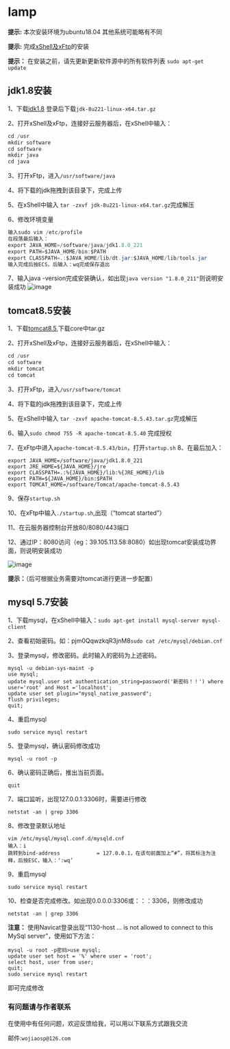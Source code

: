 # lamp

**提示:** 本次安装环境为ubuntu18.04 其他系统可能略有不同

**提示:** 完成[xShell及xFtp](https://www.netsarang.com/zh/free-for-home-school/)的安装

**提示：** 在安装之前，请先更新更新软件源中的所有软件列表 `sudo apt-get update`

## jdk1.8安装

1、下载[jdk1.8](https://www.oracle.com/technetwork/java/javase/downloads/jdk8-downloads-2133151.html) 登录后下载`jdk-8u221-linux-x64.tar.gz`

2、打开xShell及xFtp，连接好云服务器后，在xShell中输入：

```java
cd /usr
mkdir software
cd software
mkdir java
cd java
```

3、打开xFtp，进入`/usr/software/java`

4、将下载的jdk拖拽到该目录下，完成上传

5、在xShell中输入 `tar -zxvf jdk-8u221-linux-x64.tar.gz`完成解压

6、修改环境变量

```java
输入sudo vim /etc/profile
在段落最后输入：
export JAVA_HOME=/software/java/jdk1.8.0_221
export PATH=$JAVA_HOME/bin:$PATH
export CLASSPATH=.:$JAVA_HOME/lib/dt.jar:$JAVA_HOME/lib/tools.jar
输入完成后按ECS，后输入：wq完成保存退出
```
7、输入java -version完成安装确认，如出现`java version "1.8.0_211"`则说明安装成功
![image](https://github.com/johnsun123/lamp/blob/master/javaSuccessfulInstalledPage.PNG)



## tomcat8.5安装
1、下载[tomcat8.5](https://tomcat.apache.org/download-80.cgi),下载core中tar.gz

2、打开xShell及xFtp，连接好云服务器后，在xShell中输入：
```java
cd /usr
cd software
mkdir tomcat
cd tomcat
```
3、打开xFtp，进入`/usr/software/tomcat`

4、将下载的jdk拖拽到该目录下，完成上传

5、在xShell中输入 `tar -zxvf apache-tomcat-8.5.43.tar.gz`完成解压

6、输入`sudo chmod 755 -R apache-tomcat-8.5.40` 完成授权

7、在xFtp中进入`apache-tomcat-8.5.43/bin`，打开`startup.sh`
8、在最后加入：

```
export JAVA_HOME=/software/java/jdk1.8.0_221
export JRE_HOME=${JAVA_HOME}/jre
export CLASSPATH=.:%{JAVA_HOME}/lib:%{JRE_HOME}/lib
export PATH=${JAVA_HOME}/bin:$PATH
export TOMCAT_HOME=/software/Tomcat/apache-tomcat-8.5.43
```

9、保存`startup.sh`

10、在xFtp中输入`./startup.sh`,出现（“tomcat started”）

11、在云服务器控制台开放80/8080/443端口

12、通过IP：8080访问（eg：39.105.113.58:8080）如出现tomcat安装成功界面，则说明安装成功

![image](https://github.com/johnsun123/lamp/blob/master/tomcatSuccessfulInstalledPage.PNG)

**提示：**（后可根据业务需要对tomcat进行更进一步配置）


## mysql 5.7安装
1、下载mysql，在xShell中输入：`sudo apt-get install mysql-server mysql-client`

2、查看初始密码。如：pjm0QqwzkqR3jnM8`sudo cat /etc/mysql/debian.cnf`

3、登录mysql，修改密码。此时输入的密码为上述密码。
```
mysql -u debian-sys-maint -p
use mysql;
update mysql.user set authentication_string=password('新密码！！') where user='root' and Host ='localhost';
update user set plugin="mysql_native_password";
flush privileges;
quit;
```
4、重启mysql 

`sudo service mysql restart`

5、登录mysql，确认密码修改成功 

`mysql -u root -p`

6、确认密码正确后，推出当前页面。 

`quit`

7、端口监听，出现127.0.0.1:3306时，需要进行修改 

`netstat -an | grep 3306`

8、修改登录默认地址
```
vim /etc/mysql/mysql.conf.d/mysqld.cnf
输入：i
跳转到bind-address            = 127.0.0.1，在该句前面加上“#”，将其标注为注释，后按ESC，输入：‘:wq’
```

9、重启mysql

```
sudo service mysql restart
```
10、检查是否完成修改。如出现0.0.0.0:3306或：：：3306，则修改成功

```
netstat -an | grep 3306
```

**注意：** 使用Navicat登录出现“1130-host ... is not allowed to connect to this MySql server”，使用如下方法：
```
mysql -u root -p密码>use mysql;
update user set host = '%' where user = 'root';
select host, user from user;
quit;
sudo service mysql restart
```
即可完成修改


### 有问题请与作者联系
在使用中有任何问题，欢迎反馈给我，可以用以下联系方式跟我交流

邮件:`wojiaosp@126.com`
